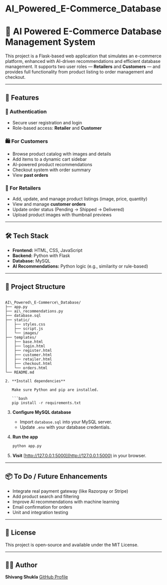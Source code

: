 # AI_Powered_E-Commerce_Database
# 🛒 AI Powered E-Commerce Database Management System

This project is a Flask-based web application that simulates an e-commerce platform, enhanced with AI-driven recommendations and efficient database management. It supports two user roles — **Retailers** and **Customers** — and provides full functionality from product listing to order management and checkout.

---

## 🚀 Features

### 👤 Authentication
- Secure user registration and login
- Role-based access: **Retailer** and **Customer**

### 🛍️ For Customers
- Browse product catalog with images and details
- Add items to a dynamic cart sidebar
- AI-powered product recommendations
- Checkout system with order summary
- View **past orders**

### 🛒 For Retailers
- Add, update, and manage product listings (image, price, quantity)
- View and manage **customer orders**
- Update order status (Pending → Shipped → Delivered)
- Upload product images with thumbnail previews

---

## 🛠️ Tech Stack

- **Frontend:** HTML, CSS, JavaScript
- **Backend:** Python with Flask
- **Database:** MySQL
- **AI Recommendations:** Python logic (e.g., similarity or rule-based)

---

## 📁 Project Structure

```

AI\_Powered\_E-Commerce\_Database/
├── app.py
├── ai\_recommendations.py
├── database.sql
├── static/
│   ├── styles.css
│   ├── script.js
│   └── images/
├── templates/
│   ├── base.html
│   ├── login.html
│   ├── register.html
│   ├── customer.html
│   ├── retailer.html
│   ├── checkout.html
│   └── orders.html
└── README.md

2. **Install dependencies**

   Make sure Python and pip are installed.

   ```bash
   pip install -r requirements.txt
   ```

3. **Configure MySQL database**

   * Import `database.sql` into your MySQL server.
   * Update `.env` with your database credentials.

4. **Run the app**

   ```bash
   python app.py
   ```

5. **Visit** [http://127.0.0.1:5000](http://127.0.0.1:5000) in your browser.

---

## 📦 To Do / Future Enhancements

* Integrate real payment gateway (like Razorpay or Stripe)
* Add product search and filtering
* Improve AI recommendations with machine learning
* Email confirmation for orders
* Unit and integration testing

---

## 📜 License

This project is open-source and available under the MIT License.

---

## 🙋‍♂️ Author

**Shivang Shukla**
[GitHub Profile](https://github.com/CptShivang)


